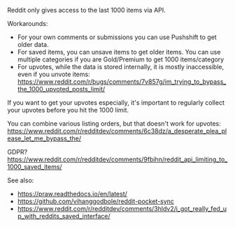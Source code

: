 Reddit only gives access to the last 1000 items via API.

Workarounds:
* For your own comments or submissions you can use Pushshift to get older data.
* For saved items, you can unsave items to get older items. You can use multiple categories if you are Gold/Premium to get 1000 items/category
* For upvotes, while the data is stored internally, it is mostly inaccessible, even if you unvote items: https://www.reddit.com/r/bugs/comments/7v857g/im_trying_to_bypass_the_1000_upvoted_posts_limit/

If you want to get your upvotes especially, it's important to regularly collect your upvotes before you hit the 1000 limit. 

You can combine various listing orders, but that doesn't work for upvotes: https://www.reddit.com/r/redditdev/comments/6c38dz/a_desperate_plea_please_let_me_bypass_the/

GDPR? https://www.reddit.com/r/redditdev/comments/9fbihn/reddit_api_limiting_to_1000_saved_items/

See also:
* https://praw.readthedocs.io/en/latest/
* https://github.com/vihanggodbole/reddit-pocket-sync
* https://www.reddit.com/r/redditdev/comments/3hldv2/i_got_really_fed_up_with_reddits_saved_interface/
